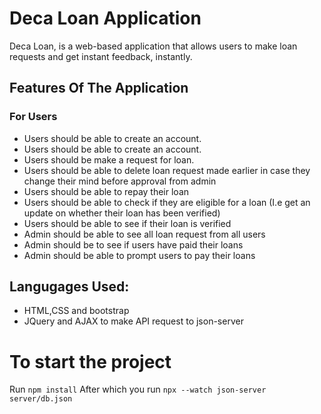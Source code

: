 
# Deca Loan Application

Deca Loan, is a web-based application that allows users to make loan requests and get instant feedback, instantly.


## Features Of The Application

### For Users
* Users should be able to create an account.
* Users should be able to create an account.
* Users should be make a request for loan.
* Users should be able to delete loan request made earlier in case they change their mind before approval from admin
* Users should be able to repay their loan
* Users should be able to check if they are eligible for a loan (I.e get an update on whether their loan has been verified)
* Users should be able to see if their loan is verified
* Admin should be able to see all loan request from all users	
* Admin should be to see if users have paid their loans
* Admin should be able to prompt users to pay their loans


## Langugages Used:
* HTML,CSS and bootstrap
* JQuery and AJAX to make API request to json-server


# To start the project
Run `npm install` 
After which you run `npx --watch json-server server/db.json`

